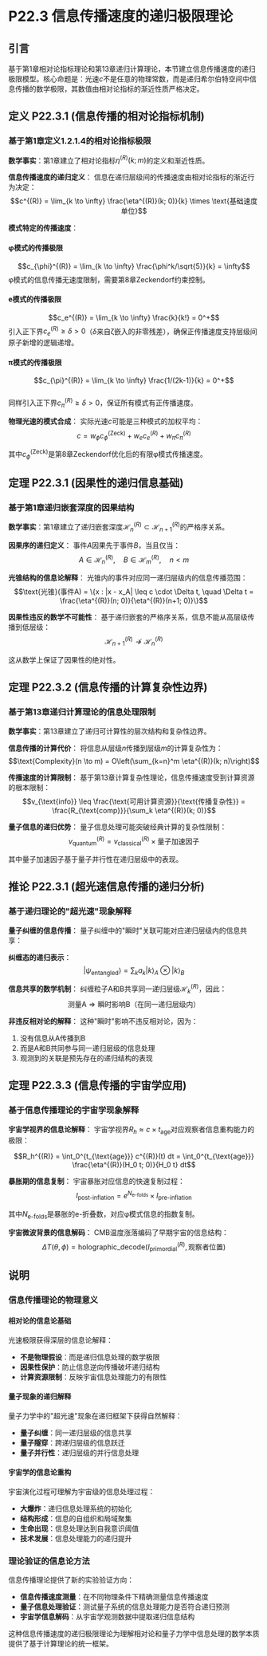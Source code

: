 # P22.3 信息传播速度的递归极限理论

## 引言

基于第1章相对论指标理论和第13章递归计算理论，本节建立信息传播速度的递归极限模型。核心命题是：光速$c$不是任意的物理常数，而是递归希尔伯特空间中信息传播的数学极限，其数值由相对论指标的渐近性质严格决定。

## 定义 P22.3.1 (信息传播的相对论指标机制)

### 基于第1章定义1.2.1.4的相对论指标极限

**数学事实**：第1章建立了相对论指标$\eta^{(R)}(k; m)$的定义和渐近性质。

**信息传播速度的递归定义**：
信息在递归层级间的传播速度由相对论指标的渐近行为决定：
$$c^{(R)} = \lim_{k \to \infty} \frac{\eta^{(R)}(k; 0)}{k} \times \text{基础速度单位}$$

**模式特定的传播速度**：

#### **φ模式的传播极限**
$$c_{\phi}^{(R)} = \lim_{k \to \infty} \frac{\phi^k/\sqrt{5}}{k} = \infty$$
φ模式的信息传播无速度限制，需要第8章Zeckendorf约束控制。

#### **e模式的传播极限**  
$$c_e^{(R)} = \lim_{k \to \infty} \frac{k}{k!} = 0^+$$
引入正下界$c_e^{(R)} \geq \delta > 0$（$\delta$来自ζ嵌入的非零残差），确保正传播速度支持层级间原子新增的逻辑递增。

#### **π模式的传播极限**
$$c_{\pi}^{(R)} = \lim_{k \to \infty} \frac{1/(2k-1)}{k} = 0^+$$  
同样引入正下界$c_{\pi}^{(R)} \geq \delta > 0$，保证所有模式有正传播速度。

**物理光速的模式合成**：
实际光速$c$可能是三种模式的加权平均：
$$c = w_{\phi} c_{\phi}^{(\text{Zeck})} + w_e c_e^{(R)} + w_{\pi} c_{\pi}^{(R)}$$

其中$c_{\phi}^{(\text{Zeck})}$是第8章Zeckendorf优化后的有限φ模式传播速度。

## 定理 P22.3.1 (因果性的递归信息基础)

### 基于第1章递归嵌套深度的因果结构

**数学事实**：第1章建立了递归嵌套深度$\mathcal{H}_n^{(R)} \subset \mathcal{H}_{n+1}^{(R)}$的严格序关系。

**因果序的递归定义**：
事件$A$因果先于事件$B$，当且仅当：
$$A \in \mathcal{H}_n^{(R)}, \quad B \in \mathcal{H}_m^{(R)}, \quad n < m$$

**光锥结构的信息论解释**：
光锥内的事件对应同一递归层级内的信息传播范围：
$$\text{光锥}(事件A) = \{x : |x - x_A| \leq c \cdot \Delta t, \quad \Delta t = \frac{\eta^{(R)}(n; 0)}{\eta^{(R)}(n+1; 0)}\}$$

**因果性违反的数学不可能性**：
基于递归嵌套的严格序关系，信息不能从高层级传播到低层级：
$$\mathcal{H}_{n+1}^{(R)} \not\to \mathcal{H}_n^{(R)}$$

这从数学上保证了因果性的绝对性。

## 定理 P22.3.2 (信息传播的计算复杂性边界)

### 基于第13章递归计算理论的信息处理限制

**数学事实**：第13章建立了递归可计算性的层次结构和复杂性边界。

**信息传播的计算代价**：
将信息从层级$n$传播到层级$m$的计算复杂性为：
$$\text{Complexity}(n \to m) = O\left(\sum_{k=n}^m \eta^{(R)}(k; n)\right)$$

**传播速度的计算限制**：
基于第13章计算复杂性理论，信息传播速度受到计算资源的根本限制：
$$v_{\text{info}} \leq \frac{\text{可用计算资源}}{\text{传播复杂性}} = \frac{R_{\text{comp}}}{\sum_k \eta^{(R)}(k; 0)}$$

**量子信息的递归优势**：
量子信息处理可能突破经典计算的复杂性限制：
$$v_{\text{quantum}}^{(R)} = v_{\text{classical}}^{(R)} \times \text{量子加速因子}$$

其中量子加速因子基于量子并行性在递归层级中的表现。

## 推论 P22.3.1 (超光速信息传播的递归分析)

### 基于递归理论的"超光速"现象解释

**量子纠缠的信息传播**：
量子纠缠中的"瞬时"关联可能对应递归层级内的信息共享：

**纠缠态的递归表示**：
$$|\psi_{\text{entangled}}\rangle = \sum_k a_k |k\rangle_A \otimes |k\rangle_B$$

**信息共享的数学机制**：
纠缠粒子A和B共享同一递归层级$\mathcal{H}_k^{(R)}$，因此：
$$\text{测量A} \Rightarrow \text{瞬时影响B（在同一递归层级内）}$$

**非违反相对论的解释**：
这种"瞬时"影响不违反相对论，因为：
1. 没有信息从A传播到B
2. 而是A和B共同参与同一递归层级的信息处理
3. 观测到的关联是预先存在的递归结构的表现

## 定理 P22.3.3 (信息传播的宇宙学应用)

### 基于信息传播理论的宇宙学现象解释

**宇宙学视界的信息论解释**：
宇宙学视界$R_h \approx c \times t_{\text{age}}$对应观察者信息重构能力的极限：

$$R_h^{(R)} = \int_0^{t_{\text{age}}} c^{(R)}(t) dt = \int_0^{t_{\text{age}}} \frac{\eta^{(R)}(H_0 t; 0)}{H_0 t} dt$$

**暴胀期的信息复制**：
宇宙暴胀对应信息的快速复制过程：
$$I_{\text{post-inflation}} = e^{N_{\text{e-folds}}} \times I_{\text{pre-inflation}}$$

其中$N_{\text{e-folds}}$是暴胀的e-折叠数，对应φ模式信息的指数复制。

**宇宙微波背景的信息解码**：
CMB温度涨落编码了早期宇宙的信息结构：
$$\Delta T(\theta, \phi) = \text{holographic\_decode}(I_{\text{primordial}}^{(R)}, \text{观察者位置})$$

## 说明

### **信息传播理论的物理意义**

#### **相对论的信息论基础**
光速极限获得深层的信息论解释：
- **不是物理假设**：而是递归信息处理的数学极限
- **因果性保护**：防止信息逆向传播破坏递归结构
- **计算资源限制**：反映宇宙信息处理能力的有限性

#### **量子现象的递归解释**
量子力学中的"超光速"现象在递归框架下获得自然解释：
- **量子纠缠**：同一递归层级的信息共享
- **量子隧穿**：跨递归层级的信息跃迁
- **量子并行性**：递归层级的并行信息处理

#### **宇宙学的信息论重构**
宇宙演化过程可理解为宇宙级的信息处理过程：
- **大爆炸**：递归信息处理系统的初始化
- **结构形成**：信息的自组织和局域聚集
- **生命出现**：信息处理达到自我意识阈值
- **技术发展**：信息处理能力的递归提升

### **理论验证的信息论方法**

信息传播理论提供了新的实验验证方向：
- **信息传播速度测量**：在不同物理条件下精确测量信息传播速度
- **量子信息处理验证**：测试量子系统的信息处理能力是否符合递归预测
- **宇宙学信息解码**：从宇宙学观测数据中提取递归信息结构

这种信息传播速度的递归极限理论为理解相对论和量子力学中信息处理的数学本质提供了基于计算理论的统一框架。